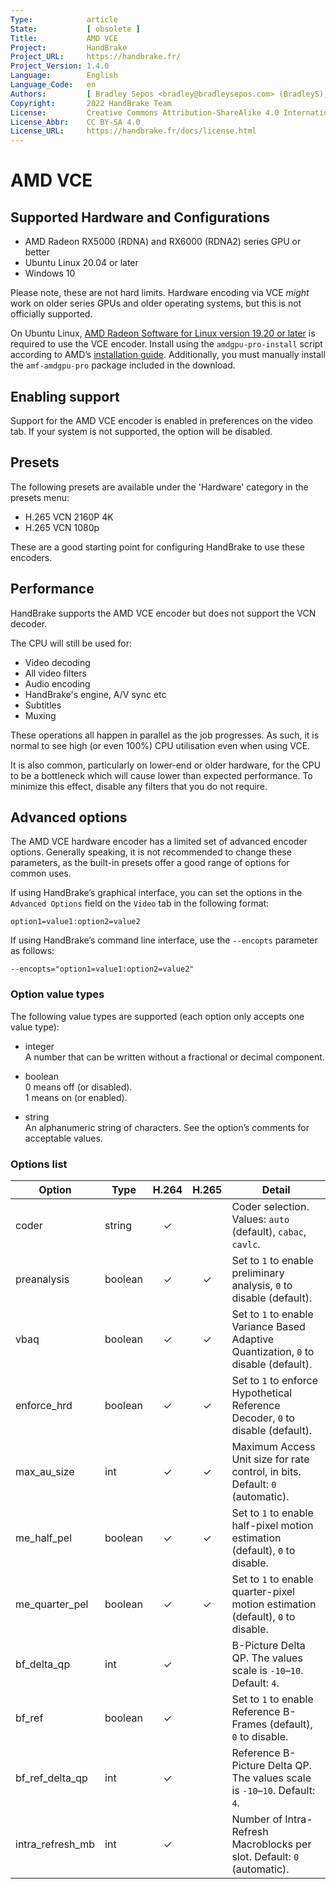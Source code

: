 ```yaml
---
Type:            article
State:           [ obsolete ]
Title:           AMD VCE
Project:         HandBrake
Project_URL:     https://handbrake.fr/
Project_Version: 1.4.0
Language:        English
Language_Code:   en
Authors:         [ Bradley Sepos <bradley@bradleysepos.com> (BradleyS), Scott (s55) ]
Copyright:       2022 HandBrake Team
License:         Creative Commons Attribution-ShareAlike 4.0 International
License_Abbr:    CC BY-SA 4.0
License_URL:     https://handbrake.fr/docs/license.html
---
```


AMD VCE
=======

## Supported Hardware and Configurations

- AMD Radeon RX5000 (RDNA) and RX6000 (RDNA2) series GPU or better
- Ubuntu Linux 20.04 or later
- Windows 10

Please note, these are not hard limits. Hardware encoding via VCE *might* work on older series GPUs and older operating systems, but this is not officially supported.

On Ubuntu Linux, [AMD Radeon Software for Linux version 19.20 or later](https://www.amd.com/en/support/kb/release-notes/rn-amdgpu-unified-linux) is required to use the VCE encoder. Install using the `amdgpu-pro-install` script according to AMD’s [installation guide](https://amdgpu-install.readthedocs.io/en/latest/). Additionally, you must manually install the `amf-amdgpu-pro` package included in the download.

## Enabling support

Support for the AMD VCE encoder is enabled in preferences on the video tab. If your system is not supported, the option will be disabled.

## Presets

The following presets are available under the 'Hardware' category in the presets menu:

- H.265 VCN 2160P 4K
- H.265 VCN 1080p

These are a good starting point for configuring HandBrake to use these encoders.


## Performance

HandBrake supports the AMD VCE encoder but does not support the VCN decoder.

The CPU will still be used for:

- Video decoding 
- All video filters
- Audio encoding 
- HandBrake's engine, A/V sync etc
- Subtitles
- Muxing

These operations all happen in parallel as the job progresses. As such, it is normal to see high (or even 100%) CPU utilisation even when using VCE.

It is also common, particularly on lower-end or older hardware, for the CPU to be a bottleneck which will cause lower than expected performance. To minimize this effect, disable any filters that you do not require.

## Advanced options

The AMD VCE hardware encoder has a limited set of advanced encoder options. Generally speaking, it is not recommended to change these parameters, as the built-in presets offer a good range of options for common uses.

If using HandBrake’s graphical interface, you can set the options in the `Advanced Options` field on the `Video` tab in the following format:

    option1=value1:option2=value2
    
If using HandBrake’s command line interface, use the `--encopts` parameter as follows:

    --encopts="option1=value1:option2=value2"



### Option value types

The following value types are supported (each option only accepts one value type):

- integer  
  A number that can be written without a fractional or decimal component.

- boolean  
  0 means off (or disabled).  
  1 means on (or enabled).
 
- string  
  An alphanumeric string of characters. See the option’s comments for acceptable values.

### Options list

| Option           | Type        | H.264 | H.265 | Detail                                                                               |
|------------------|-------------|:-----:|:-----:|--------------------------------------------------------------------------------------|
| coder            | string      |   ✓   |       | Coder selection. Values: `auto` (default), `cabac`, `cavlc`.                         |
| preanalysis      | boolean     |   ✓   |   ✓   | Set to `1` to enable preliminary analysis, `0` to disable (default).                 |
| vbaq             | boolean     |   ✓   |   ✓   | Set to `1` to enable Variance Based Adaptive Quantization, `0` to disable (default). |
| enforce_hrd      | boolean     |   ✓   |   ✓   | Set to `1` to enforce Hypothetical Reference Decoder, `0` to disable (default).      |
| max_au_size      | int         |   ✓   |   ✓   | Maximum Access Unit size for rate control, in bits. Default: `0` (automatic).        |
| me_half_pel      | boolean     |   ✓   |   ✓   | Set to `1` to enable half-pixel motion estimation (default), `0` to disable.         |
| me_quarter_pel   | boolean     |   ✓   |   ✓   | Set to `1` to enable quarter-pixel motion estimation (default), `0` to disable.      |
| bf_delta_qp      | int         |   ✓   |       | B-Picture Delta QP. The values scale is `-10`–`10`. Default: `4`.                    |
| bf_ref           | boolean     |   ✓   |       | Set to `1` to enable Reference B-Frames (default), `0` to disable.                   |
| bf_ref_delta_qp  | int         |   ✓   |       | Reference B-Picture Delta QP. The values scale is `-10`–`10`. Default: `4`.          |
| intra_refresh_mb | int         |   ✓   |       | Number of Intra-Refresh Macroblocks per slot. Default: `0` (automatic).              |
